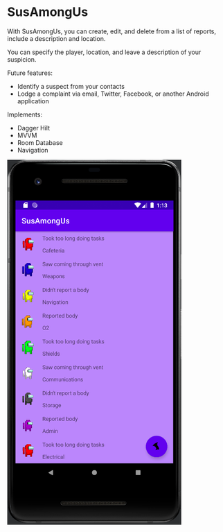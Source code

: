 # SusAmongUs
With SusAmongUs, you can create, edit, and delete from a list of reports, include a description and location.

You can specify the player, location, and leave a description of your suspicion.

Future features:
- Identify a suspect from your contacts
- Lodge a complaint via email, Twitter, Facebook, or another Android application

Implements:
- Dagger Hilt
- MVVM
- Room Database
- Navigation

![Screenshot](https://github.com/elliott-troop/SusAmongUs/blob/master/app/src/main/res/drawable-v24/ic_report_list_screenshot.PNG)
